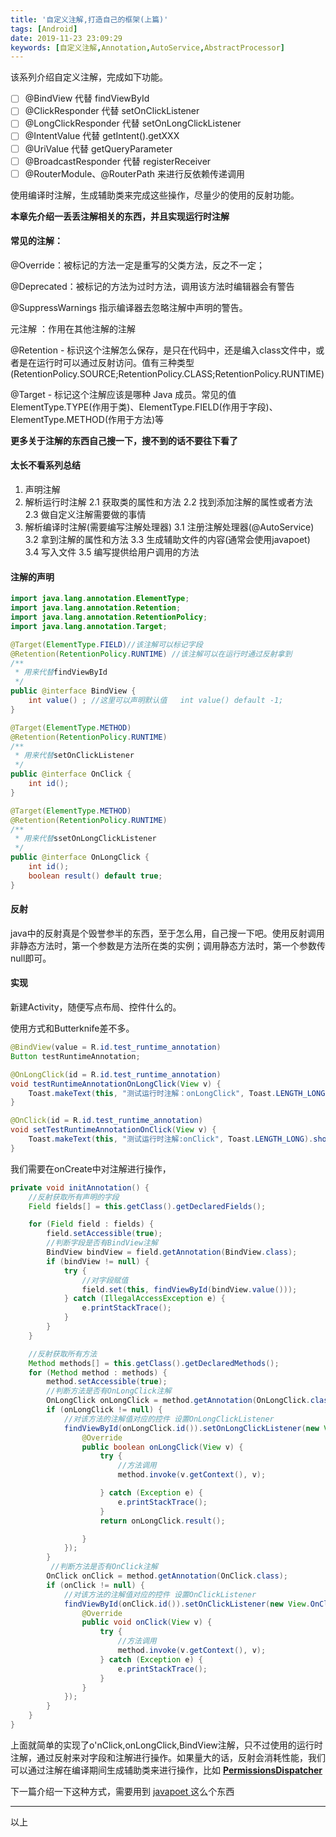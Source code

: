 ```yaml
---
title: '自定义注解,打造自己的框架(上篇)'
tags: [Android]
date: 2019-11-23 23:09:29
keywords: [自定义注解,Annotation,AutoService,AbstractProcessor]
---
```


该系列介绍自定义注解，完成如下功能。
- [ ] @BindView 代替  findViewById 
- [ ] @ClickResponder 代替 setOnClickListener
- [ ] @LongClickResponder 代替 setOnLongClickListener
- [ ] @IntentValue 代替 getIntent().getXXX
- [ ] @UriValue 代替 getQueryParameter
- [ ] @BroadcastResponder 代替 registerReceiver
- [ ] @RouterModule、@RouterPath 来进行反依赖传递调用

使用编译时注解，生成辅助类来完成这些操作，尽量少的使用的反射功能。

**本章先介绍一丢丢注解相关的东西，并且实现运行时注解**

<!--more-->

#### 常见的注解：

@Override：被标记的方法一定是重写的父类方法，反之不一定；

@Deprecated：被标记的方法为过时方法，调用该方法时编辑器会有警告

@SuppressWarnings 指示编译器去忽略注解中声明的警告。

元注解 ：作用在其他注解的注解

@Retention - 标识这个注解怎么保存，是只在代码中，还是编入class文件中，或者是在运行时可以通过反射访问。值有三种类型(RetentionPolicy.SOURCE;RetentionPolicy.CLASS;RetentionPolicy.RUNTIME)

@Target - 标记这个注解应该是哪种 Java 成员。常见的值ElementType.TYPE(作用于类)、ElementType.FIELD(作用于字段)、ElementType.METHOD(作用于方法)等

**更多关于注解的东西自己搜一下，搜不到的话不要往下看了**


#### 太长不看系列总结
1. 声明注解
2. 解析运行时注解
    2.1 获取类的属性和方法
    2.2 找到添加注解的属性或者方法
    2.3 做自定义注解需要做的事情
3. 解析编译时注解(需要编写注解处理器)
    3.1 注册注解处理器(@AutoService)
    3.2 拿到注解的属性和方法
    3.3 生成辅助文件的内容(通常会使用javapoet)
    3.4 写入文件
    3.5 编写提供给用户调用的方法


#### 注解的声明

``` java
import java.lang.annotation.ElementType;
import java.lang.annotation.Retention;
import java.lang.annotation.RetentionPolicy;
import java.lang.annotation.Target;

@Target(ElementType.FIELD)//该注解可以标记字段
@Retention(RetentionPolicy.RUNTIME) //该注解可以在运行时通过反射拿到
/**
 * 用来代替findViewById
 */
public @interface BindView {
    int value() ; //这里可以声明默认值   int value() default -1;
}
```

``` java
@Target(ElementType.METHOD)
@Retention(RetentionPolicy.RUNTIME)
/**
 * 用来代替setOnClickListener
 */
public @interface OnClick {
    int id();
}

```

``` java
@Target(ElementType.METHOD)
@Retention(RetentionPolicy.RUNTIME)
/**
 * 用来代替ssetOnLongClickListener
 */
public @interface OnLongClick {
    int id();
    boolean result() default true;
}
```





#### 反射

java中的反射真是个毁誉参半的东西，至于怎么用，自己搜一下吧。使用反射调用非静态方法时，第一个参数是方法所在类的实例；调用静态方法时，第一个参数传null即可。

#### 实现

新建Activity，随便写点布局、控件什么的。

使用方式和Butterknife差不多。

``` java
@BindView(value = R.id.test_runtime_annotation)
Button testRuntimeAnnotation;

@OnLongClick(id = R.id.test_runtime_annotation)
void testRuntimeAnnotationOnLongClick(View v) {
    Toast.makeText(this, "测试运行时注解：onLongClick", Toast.LENGTH_LONG).show();
}

@OnClick(id = R.id.test_runtime_annotation)
void setTestRuntimeAnnotationOnClick(View v) {
    Toast.makeText(this, "测试运行时注解:onClick", Toast.LENGTH_LONG).show();
}
```

我们需要在onCreate中对注解进行操作，

``` java
private void initAnnotation() {
    //反射获取所有声明的字段
    Field fields[] = this.getClass().getDeclaredFields();

    for (Field field : fields) {
        field.setAccessible(true);
        //判断字段是否有BindView注解
        BindView bindView = field.getAnnotation(BindView.class);
        if (bindView != null) {
            try {
                //对字段赋值
                field.set(this, findViewById(bindView.value()));
            } catch (IllegalAccessException e) {
                e.printStackTrace();
            }
        }
    }

	//反射获取所有方法
    Method methods[] = this.getClass().getDeclaredMethods();
    for (Method method : methods) {
        method.setAccessible(true);
        //判断方法是否有OnLongClick注解
        OnLongClick onLongClick = method.getAnnotation(OnLongClick.class);
        if (onLongClick != null) {
            //对该方法的注解值对应的控件 设置OnLongClickListener
            findViewById(onLongClick.id()).setOnLongClickListener(new View.OnLongClickListener() {
                @Override
                public boolean onLongClick(View v) {
                    try {
                        //方法调用
                        method.invoke(v.getContext(), v);

                    } catch (Exception e) {
                        e.printStackTrace();
                    }
                    return onLongClick.result();

                }
            });
        }
         //判断方法是否有OnClick注解
        OnClick onClick = method.getAnnotation(OnClick.class);
        if (onClick != null) {
            //对该方法的注解值对应的控件 设置OnClickListener
            findViewById(onClick.id()).setOnClickListener(new View.OnClickListener() {
                @Override
                public void onClick(View v) {
                    try {
                        //方法调用
                        method.invoke(v.getContext(), v);
                    } catch (Exception e) {
                        e.printStackTrace();
                    }
                }
            });
        }
    }
}
```

上面就简单的实现了o'nClick,onLongClick,BindView注解，只不过使用的运行时注解，通过反射来对字段和注解进行操作。如果量大的话，反射会消耗性能，我们可以通过注解在编译期间生成辅助类来进行操作，比如 [**PermissionsDispatcher**](https://github.com/permissions-dispatcher/PermissionsDispatcher)


下一篇介绍一下这种方式，需要用到 [javapoet ](https://github.com/square/javapoet) 这么个东西

----

以上